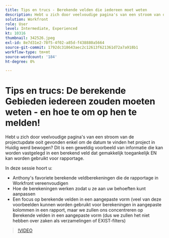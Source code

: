 ```yaml
---
title: Tips en trucs - Berekende velden die iedereen moet weten
description: Hebt u zich door veelvoudige pagina's van een stroom van de projectupdate ooit gevonden enkel om de datum te vinden het project in Huidig werd bewogen? Dit is een fantastische ... (beschrijvingen moeten tussen 60 en 160 tekens lang zijn)
solution: Workfront
role: User
level: Intermediate, Experienced
kt: 10316
thumbnail: 342526.jpeg
exl-id: 8e7d31e2-78f5-4f02-a85d-f438880a5664
source-git-commit: 1792dc318643aec2c12613f621361d72a7a918b1
workflow-type: tm+mt
source-wordcount: '184'
ht-degree: 0%

---
```


# Tips en trucs: De berekende Gebieden iedereen zouden moeten weten - en hoe te om op hen te melden!

Hebt u zich door veelvoudige pagina&#39;s van een stroom van de projectupdate ooit gevonden enkel om de datum te vinden het project in Huidig werd bewogen? Dit is een geweldig voorbeeld van informatie die kan worden vastgelegd in een berekend veld dat gemakkelijk toegankelijk EN kan worden gebruikt voor rapportage.

In deze sessie hoort u:

* Anthony&#39;s favoriete berekende veldberekeningen die de rapportage in Workfront vereenvoudigen
* Hoe de berekeningen werken zodat u ze aan uw behoeften kunt aanpassen
* Een focus op berekende velden in een aangepaste vorm (veel van deze voorbeelden kunnen worden gebruikt voor berekeningen in aangepaste kolommen in een rapport, maar we zullen ons concentreren op Berekende velden in een aangepaste vorm (dus we zullen het niet hebben over zaken als verzamelingen of EXIST-filters)

>[!VIDEO](https://video.tv.adobe.com/v/342526/?quality=12&learn=on)
